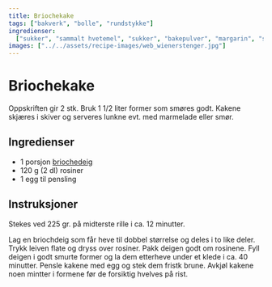 ```yaml
---
title: Briochekake
tags: ["bakverk", "bolle", "rundstykke"]
ingredienser:
  ["sukker", "sammalt hvetemel", "sukker", "bakepulver", "margarin", "sur melk"]
images: ["../../assets/recipe-images/web_wienerstenger.jpg"]
---
```


# Briochekake

Oppskriften gir 2 stk. Bruk 1 1/2 liter former som smøres godt. Kakene skjæres i skiver og serveres lunkne evt. med marmelade eller smør.

## Ingredienser

- 1 porsjon [briochedeig](./briocher)
- 120 g (2 dl) rosiner
- 1 egg til pensling

## Instruksjoner

Stekes ved 225 gr. på midterste rille i ca. 12 minutter.

Lag en briochdeig som får heve til dobbel størrelse og deles i to like deler. Trykk leiven flate og dryss over rosiner. Pakk deigen godt om rosinene. Fyll deigen i godt smurte former og la dem etterheve under et klede i ca. 40 minutter. Pensle kakene med egg og stek dem fristk brune. Avkjøl kakene noen mintter i formene før de forsiktig hvelves på rist.
